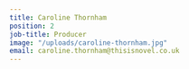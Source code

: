 ```yaml
---
title: Caroline Thornham
position: 2
job-title: Producer
image: "/uploads/caroline-thornham.jpg"
email: caroline.thornham@thisisnovel.co.uk
---
```


